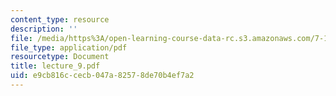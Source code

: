 ```yaml
---
content_type: resource
description: ''
file: /media/https%3A/open-learning-course-data-rc.s3.amazonaws.com/7-18-topics-in-experimental-biology-fall-2005/e9cb816ccecb047a82578de70b4ef7a2_lecture_9.pdf
file_type: application/pdf
resourcetype: Document
title: lecture_9.pdf
uid: e9cb816c-cecb-047a-8257-8de70b4ef7a2
---
```

